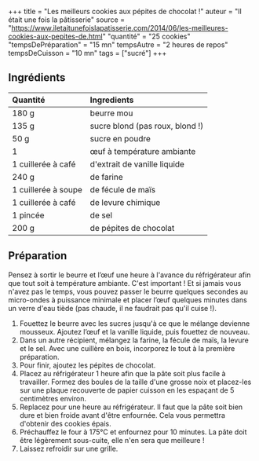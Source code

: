 +++
title = "Les meilleurs cookies aux pépites de chocolat !"
auteur = "Il était une fois la pâtisserie"
source = "https://www.iletaitunefoislapatisserie.com/2014/06/les-meilleures-cookies-aux-pepites-de.html"
"quantité" = "25 cookies"
"tempsDePréparation" = "15 mn"
tempsAutre = "2 heures de repos"
tempsDeCuisson = "10 mn"
tags = ["sucré"]
+++

## Ingrédients

Quantité            | Ingredients
:-------------------|:----------------
180 g| beurre mou
135 g| sucre blond (pas roux, blond !)
50 g| sucre en poudre
1| œuf à température ambiante
1 cuillerée à café| d'extrait de vanille liquide
240 g| de farine
1 cuillerée à soupe| de fécule de maïs
1 cuillerée à café| de levure chimique
1 pincée| de sel
200 g| de pépites de chocolat

## Préparation

Pensez à sortir le beurre et l’œuf une heure à l'avance du réfrigérateur afin que tout soit à température ambiante. C'est important ! Et si jamais vous n'avez pas le temps, vous pouvez passer le beurre quelques secondes au micro-ondes à puissance minimale et placer l’œuf quelques minutes dans un verre d'eau tiède (pas chaude, il ne faudrait pas qu'il cuise !).

1. Fouettez le beurre avec les sucres jusqu'à ce que le mélange devienne mousseux. Ajoutez l’œuf et la vanille liquide, puis fouettez de nouveau.
2. Dans un autre récipient, mélangez la farine, la fécule de maïs, la levure et le sel. Avec une cuillère en bois, incorporez le tout à la première préparation.
3. Pour finir, ajoutez les pépites de chocolat.
4. Placez au réfrigérateur 1 heure afin que la pâte soit plus facile à travailler. Formez des boules de la taille d'une grosse noix et placez-les sur une plaque recouverte de papier cuisson en les espaçant de 5 centimètres environ.
5. Replacez pour une heure au réfrigérateur. Il faut que la pâte soit bien dure et bien froide avant d'être enfournée. Cela vous permettra d'obtenir des cookies épais.
6. Préchauffez le four à 175°C et enfournez pour 10 minutes. La pâte doit être légèrement sous-cuite, elle n'en sera que meilleure !
7. Laissez refroidir sur une grille.
